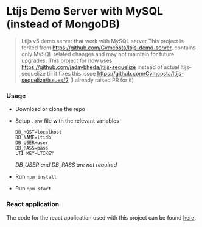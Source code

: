 # Ltijs Demo Server with MySQL (instead of MongoDB)

> Ltijs v5 demo server that work with MySQL server
> This project is forked from https://github.com/Cvmcosta/ltijs-demo-server, contains only MySQL related changes and may not maintain for future upgrades. 
> This project for now uses https://github.com/jadavbheda/ltijs-sequelize instead of actual ltijs-sequelize till it fixes this issue https://github.com/Cvmcosta/ltijs-sequelize/issues/2 (I already raised PR for it)

### Usage

- Download or clone the repo

- Setup `.env` file with the relevant variables

  ```
  DB_HOST=localhost
  DB_NAME=ltidb
  DB_USER=user
  DB_PASS=pass
  LTI_KEY=LTIKEY
  ```
  *DB_USER and DB_PASS are not required*

- Run `npm install`

- Run `npm start` 

### React application

 The code for the react application used with this project can be found [here](https://github.com/Cvmcosta/ltijs-demo-client).
